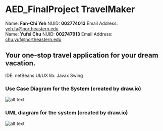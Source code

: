# AED_FinalProject TravelMaker
Name: __Fan-Chi Yeh__ NUID: __002774013__ Email Address: yeh.fa@northeastern.edu  
Name: __Yufei Chu__ NUID: __002747913__ Email Address: chu.yuf@northeastern.edu

## Your one-stop travel application for your dream vacation.

IDE: netBeans
UI/UX lib: Javax Swing


### Use Case Diagram for the System (created by draw.io)
![alt text](https://imgur.com/vFa3z7E)
### UML diagram for the system (created by draw.io)
![alt text](https://imgur.com/33tXOyH)
